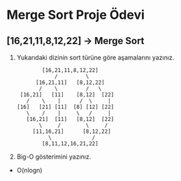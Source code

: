 #  Merge Sort Proje Ödevi
## [16,21,11,8,12,22] -> Merge Sort

1. Yukarıdaki dizinin sort türüne göre aşamalarını yazınız.  

               [16,21,11,8,12,22]
                   /         \
             [16,21,11]   [8,12,22]  
              /    \         /   \
        [16,21]   [11]    [8,12]  [22]
          /    \    |      /  \     |
       [16]   [21] [11]  [8] [12] [22]
          \    /    |     \   /     |
          [16,21]  [11]   [8,12]  [22]
              \     /        \     /
            [11,16,21]      [8,12,22]
                 \             /
               [8,11,12,16,21,22]

2. Big-O gösterimini yazınız.
 - O(nlogn)
